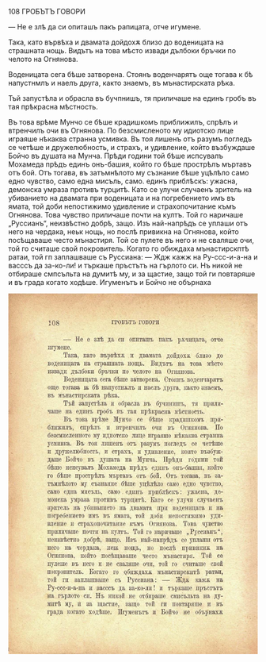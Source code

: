 ﻿108	ГРОБЪТЪ ГОВОРИ

— Не е злѣ да си опиташъ пакъ рапицата, отче игумене.

Така, като вървѣха и двамата дойдохѫ близо до воденицата на страшната нощь. Видътъ на това мѣсто извади дълбоки бръчки по челото на Огнянова.

Воденицата сега бѣше затворена. Стоянъ воденчарятъ още тогава к бѣ напустнмлъ и наелъ друга, както знаемъ, въ мънастирската рѣка.

Тъй запустѣла и обрасла въ бучпнишъ, тя приличаше на единъ гробъ въ тая прѣкрасна мѣстность.

Въ това врѣме Мунчо се бѣше крадишкомъ приближилъ, спрѣлъ и втренчилъ очи въ Огнянова. По безсмисленото му идиотско лице играяше нѣкаква странна усмивка. Въ тоя лишенъ отъ разумъ погледъ се четѣше и дружелюбность, и страхъ, и удивление, който възбуждаше Бойчо въ душата на Мунча. Прѣди години той бѣше испсувалъ Мохамеда прѣдъ единъ онъ-башия, който го бѣше прострѣлъ мъртавъ отъ бой. Отъ тогава, въ затъмнѣлото му съзнание бѣше уцѣлѣло само едно чувство, само една мисъль, само. единъ приблѣскъ: ужасна, демонска умраза противъ турцитѣ. Като се улучи случаенъ зритель на убиванието на двамата при воденицата и на погребението имъ въ ямата, той доби непостижимо удивление и страхопочитание къмъ Огнянова. Това чувство приличаше почти на култъ. Той го наричаше „Руссианъ“, неизвѣстно добрѣ, защо. Изъ най-напрѣдъ се уплаши отъ него на чердака, неьк нощь, но послѣ привикна на Огнянова, който посѣщаваше често мънастиря. Той се пулете въ него и не сваляше очи, той го считаше свой покровитель. Когато го обиждаха мънастирскптѣ ратаи, той гп заплашваше съ Руссиана: — Ждж кажж на Ру-ссс-и-а-на и васссъ да за-ко-ли! и търкаше пръстътъ на гърлото си. Нъ никой не отбираше смпсъльта на думитѣ му, и за щастие, защо той ги повтаряше и въ града когато ходѣше. Игуменътъ и Бойчо не обърнаха

![original](../images/125.jpg)

